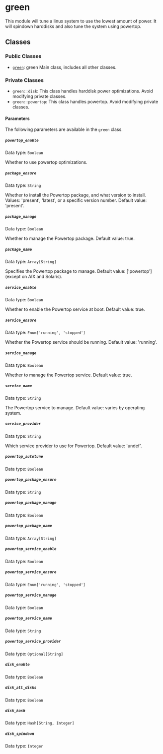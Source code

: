 # green

This module will tune a linux system to use the lowest amount of power. It will spindown harddisks and also tune the system using powertop.

## Classes

### Public Classes

* [`green`](#green): green  Main class, includes all other classes.

### Private Classes

* `green::disk`: This class handles harddisk power optimizations. Avoid modifying private classes.
* `green::powertop`: This class handles powertop. Avoid modifying private classes.


#### Parameters

The following parameters are available in the `green` class.

##### `powertop_enable`

Data type: `Boolean`

Whether to use powertop optimizations.

##### `package_ensure`

Data type: `String`

Whether to install the Powertop package, and what version to install.
Values: 'present', 'latest', or a specific version number. Default value: 'present'.

##### `package_manage`

Data type: `Boolean`

Whether to manage the Powertop package. Default value: true.

##### `package_name`

Data type: `Array[String]`

Specifies the Powertop package to manage. Default value: ['powertop'] (except on AIX and Solaris).

##### `service_enable`

Data type: `Boolean`

Whether to enable the Powertop service at boot. Default value: true.

##### `service_ensure`

Data type: `Enum['running', 'stopped']`

Whether the Powertop service should be running. Default value: 'running'.

##### `service_manage`

Data type: `Boolean`

Whether to manage the Powertop service.  Default value: true.

##### `service_name`

Data type: `String`

The Powertop service to manage. Default value: varies by operating system.

##### `service_provider`

Data type: `String`

Which service provider to use for Powertop. Default value: 'undef'.

##### `powertop_autotune`

Data type: `Boolean`

##### `powertop_package_ensure`

Data type: `String`

##### `powertop_package_manage`

Data type: `Boolean`

##### `powertop_package_name`

Data type: `Array[String]`

##### `powertop_service_enable`

Data type: `Boolean`

##### `powertop_service_ensure`

Data type: `Enum['running', 'stopped']`

##### `powertop_service_manage`

Data type: `Boolean`

##### `powertop_service_name`

Data type: `String`

##### `powertop_service_provider`

Data type: `Optional[String]`

##### `disk_enable`

Data type: `Boolean`

##### `disk_all_disks`

Data type: `Boolean`

##### `disk_hash`

Data type: `Hash[String, Integer]`

##### `disk_spindown`

Data type: `Integer`
